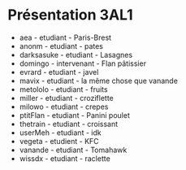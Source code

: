 # Présentation 3AL1

- aea - etudiant - Paris-Brest
- anonm - etudiant - pates
- darksasuke - etudiant - Lasagnes
- domingo - intervenant - Flan pâtissier
- evrard - etudiant - javel
- mavix - etudiant - la même chose que vanande
- metololo - etudiant - fruits
- miller - etudiant - croziflette
- milowo - etudiant - crepes
- ptitFlan - etudiant - Panini poulet
- thetrain - etudiant - croissant
- userMeh - etudiant - idk
- vegeta - etudient - KFC
- vanande - etudiant - Tomahawk
- wissdx - etudiant - raclette
